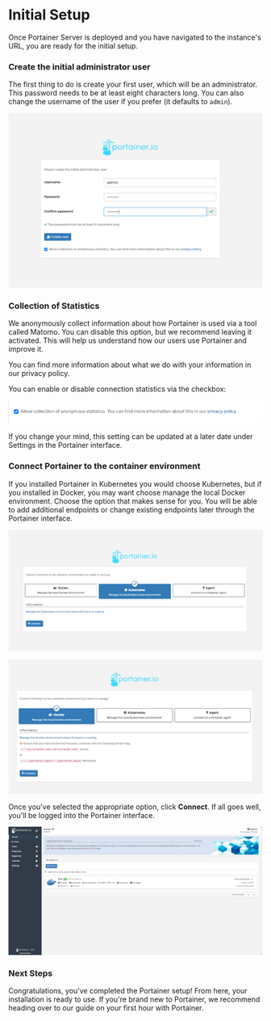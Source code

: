 # Initial Setup

Once Portainer Server is deployed and you have navigated to the instance's URL, you are ready for the initial setup.

### Create the initial administrator user <a id="set-password-admin"></a>

The first thing to do is create your first user, which will be an administrator. This password needs to be at least eight characters long. You can also change the username of the user if you prefer \(it defaults to `admin`\).

![Creating the initial administrator user](../../../.gitbook/assets/initial-1.png)

### Collection of Statistics

We anonymously collect information about how Portainer is used via a tool called Matomo. You can disable this option, but we recommend leaving it activated. This will help us understand how our users use Portainer and improve it.

You can find more information about what we do with your information in our privacy policy.

You can enable or disable connection statistics via the checkbox:

![Enable or disable anonymous collection of statistics](../../../.gitbook/assets/initial-2.png)

If you change your mind, this setting can be updated at a later date under Settings in the Portainer interface.

### Connect Portainer to the container environment

If you installed Portainer in Kubernetes you would choose Kubernetes, but if you installed in Docker, you may want choose manage the local Docker environment. Choose the option that makes sense for you. You will be able to add additional endpoints or change existing endpoints later through the Portainer interface.

![Connect to the local Kubernetes environment](../../../.gitbook/assets/initial-3.png)

![Connect to the local Docker environment](../../../.gitbook/assets/initial-4.png)

Once you've selected the appropriate option, click **Connect**. If all goes well, you'll be logged into the Portainer interface.

![The Portainer interface](../../../.gitbook/assets/initial-5.png)

### Next Steps

Congratulations, you've completed the Portainer setup! From here, your installation is ready to use. If you're brand new to Portainer, we recommend heading over to our guide on your first hour with Portainer.

